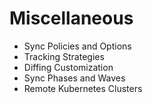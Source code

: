 # Miscellaneous
- Sync Policies and Options
- Tracking Strategies
- Diffing Customization
- Sync Phases and Waves
- Remote Kubernetes Clusters